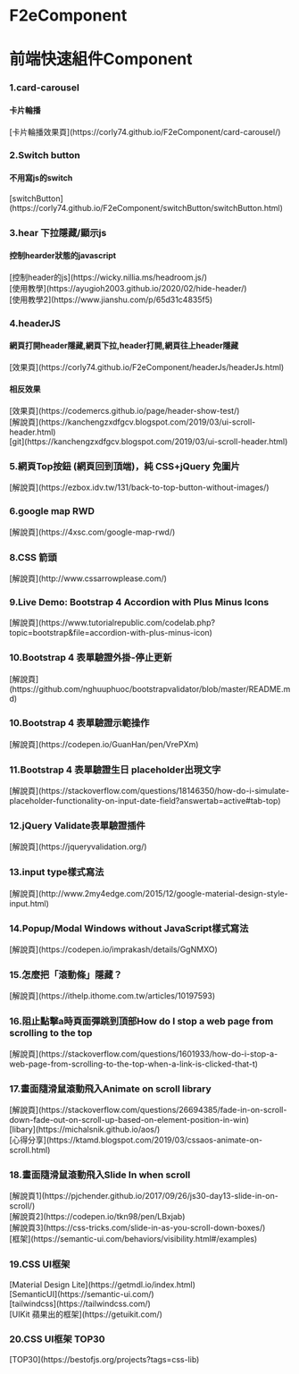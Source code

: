 # F2eComponent

<h1>前端快速組件Component</h1>

<h3>1.card-carousel</h3>
<h4>卡片輪播</h4>
[卡片輪播效果頁](https://corly74.github.io/F2eComponent/card-carousel/)



<h3>2.Switch button</h3>
<h4>不用寫js的switch</h4>
[switchButton](https://corly74.github.io/F2eComponent/switchButton/switchButton.html)


<h3>3.hear 下拉隱藏/顯示js </h3>
<h4>控制hearder狀態的javascript</h4>
[控制header的js](https://wicky.nillia.ms/headroom.js/)<br>
[使用教學](https://ayugioh2003.github.io/2020/02/hide-header/)<br>
[使用教學2](https://www.jianshu.com/p/65d31c4835f5)<br>

<h3>4.headerJS</h3>
<h4>網頁打開header隱藏,網頁下拉,header打開,網頁往上header隱藏</h4>
[效果頁](https://corly74.github.io/F2eComponent/headerJs/headerJs.html)<br>
<h4>相反效果</h4>
[效果頁](https://codemercs.github.io/page/header-show-test/)<br>
[解說頁](https://kanchengzxdfgcv.blogspot.com/2019/03/ui-scroll-header.html)<br>
[git](https://kanchengzxdfgcv.blogspot.com/2019/03/ui-scroll-header.html)<br>


<h3>5.網頁Top按鈕 (網頁回到頂端)，純 CSS+jQuery 免圖片</h3>
[解說頁](https://ezbox.idv.tw/131/back-to-top-button-without-images/)<br>

<h3>6.google map RWD</h3>
[解說頁](https://4xsc.com/google-map-rwd/)<br>

<h3>8.CSS 箭頭</h3>
[解說頁](http://www.cssarrowplease.com/)<br>

<h3>9.Live Demo: Bootstrap 4 Accordion with Plus Minus Icons</h3>
[解說頁](https://www.tutorialrepublic.com/codelab.php?topic=bootstrap&file=accordion-with-plus-minus-icon)<br>

<h3>10.Bootstrap 4 表單驗證外掛-停止更新</h3>
[解說頁](https://github.com/nghuuphuoc/bootstrapvalidator/blob/master/README.md)<br>

<h3>10.Bootstrap 4 表單驗證示範操作</h3>
[解說頁](https://codepen.io/GuanHan/pen/VrePXm)<br>


<h3>11.Bootstrap 4 表單驗證生日 placeholder出現文字</h3>
[解說頁](https://stackoverflow.com/questions/18146350/how-do-i-simulate-placeholder-functionality-on-input-date-field?answertab=active#tab-top)<br>

<h3>12.jQuery Validate表單驗證插件</h3>
[解說頁](https://jqueryvalidation.org/)<br>

<h3>13.input type樣式寫法</h3>
[解說頁](http://www.2my4edge.com/2015/12/google-material-design-style-input.html)<br>

<h3>14.Popup/Modal Windows without JavaScript樣式寫法</h3>
[解說頁](https://codepen.io/imprakash/details/GgNMXO)<br>

<h3>15.怎麼把「滾動條」隱藏？</h3>
[解說頁](https://ithelp.ithome.com.tw/articles/10197593)<br>

<h3>16.阻止點擊a時頁面彈跳到頂部How do I stop a web page from scrolling to the top </h3>
[解說頁](https://stackoverflow.com/questions/1601933/how-do-i-stop-a-web-page-from-scrolling-to-the-top-when-a-link-is-clicked-that-t)<br>


<h3>17.畫面隨滑鼠滾動飛入Animate on scroll library</h3>
[解說頁](https://stackoverflow.com/questions/26694385/fade-in-on-scroll-down-fade-out-on-scroll-up-based-on-element-position-in-win)<br>
[libary](https://michalsnik.github.io/aos/)<br>
[心得分享](https://ktamd.blogspot.com/2019/03/cssaos-animate-on-scroll.html)<br>

<h3>18.畫面隨滑鼠滾動飛入Slide In when scroll</h3>
[解說頁1](https://pjchender.github.io/2017/09/26/js30-day13-slide-in-on-scroll/)<br>
[解說頁2](https://codepen.io/tkn98/pen/LBxjab)<br>
[解說頁3](https://css-tricks.com/slide-in-as-you-scroll-down-boxes/)<br>
[框架](https://semantic-ui.com/behaviors/visibility.html#/examples)<br>

<h3>19.CSS UI框架</h3>
[Material Design Lite](https://getmdl.io/index.html)<br>
[SemanticUI](https://semantic-ui.com/)<br>
[tailwindcss](https://tailwindcss.com/)<br>
[UIKit 蘋果出的框架](https://getuikit.com/)<br>

<h3>20.CSS UI框架 TOP30</h3>
[TOP30](https://bestofjs.org/projects?tags=css-lib)<br>
